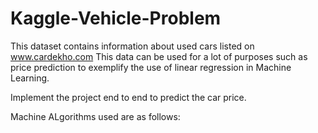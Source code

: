 # Kaggle-Vehicle-Problem

This dataset contains information about used cars listed on www.cardekho.com
This data can be used for a lot of purposes such as price prediction to exemplify the use of linear regression in Machine Learning.

Implement the project end to end to predict the car price.

Machine ALgorithms used are as follows: